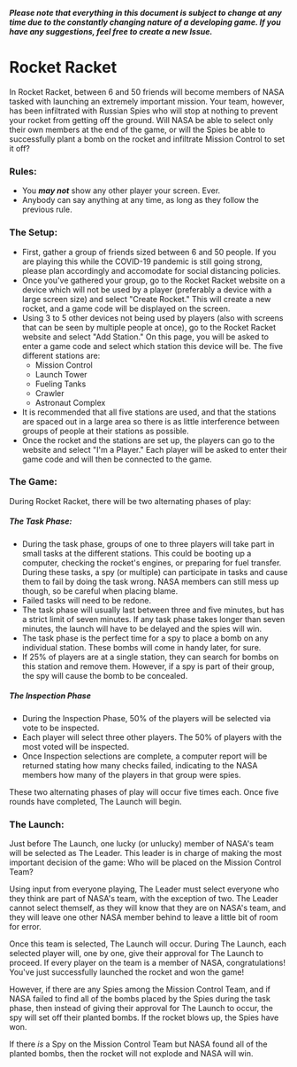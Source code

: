 ***Please note that everything in this document is subject to change
at any time due to the constantly changing nature of a developing
game. If you have any suggestions, feel free to create a new Issue.***

# Rocket Racket
In Rocket Racket, between 6 and 50 friends will become members of 
NASA tasked with launching an extremely important mission. Your 
team, however, has been infiltrated with Russian Spies who will 
stop at nothing to prevent your rocket from getting off the ground.
Will NASA be able to select only their own members at the end of
the game, or will the Spies be able to successfully plant a bomb on
the rocket and infiltrate Mission Control to set it off?

### Rules:
- You ***may not*** show any other player your screen. Ever.
- Anybody can say anything at any time, as long as they follow the
previous rule.

### The Setup:
- First, gather a group of friends sized between 6 and 50 people.
If you are playing this while the COVID-19 pandemic is still going
strong, please plan accordingly and accomodate for social distancing
policies.
- Once you've gathered your group, go to the Rocket Racket website
on a device which will not be used by a player (preferably a device
with a large screen size) and select "Create Rocket." This will
create a new rocket, and a game code will be displayed on the screen.
- Using 3 to 5 other devices not being used by players (also with
screens that can be seen by multiple people at once), go to the
Rocket Racket website and select "Add Station." On this page, you
will be asked to enter a game code and select which station this
device will be. The five different stations are:
  - Mission Control
  - Launch Tower
  - Fueling Tanks
  - Crawler
  - Astronaut Complex
- It is recommended that all five stations are used, and that the
stations are spaced out in a large area so there is as little
interference between groups of people at their stations as possible.
- Once the rocket and the stations are set up, the players can go
to the website and select "I'm a Player." Each player will be asked
to enter their game code and will then be connected to the game.

### The Game:
During Rocket Racket, there will be two alternating phases of play:
##### The Task Phase:
- During the task phase, groups of one to three players will
take part in small tasks at the different stations. This could
be booting up a computer, checking the rocket's engines, or
preparing for fuel transfer. During these tasks, a spy (or
multiple) can participate in tasks and cause them to fail by
doing the task wrong. NASA members can still mess up though, so
be careful when placing blame.
- Failed tasks will need to be redone.
- The task phase will usually last between three and five
minutes, but has a strict limit of seven minutes. If any task
phase takes longer than seven minutes, the launch will have to
be delayed and the spies will win.
- The task phase is the perfect time for a spy to place a bomb
on any individual station. These bombs will come in handy later,
for sure.
- If 25% of players are at a single station, they can search for
bombs on this station and remove them. However, if a spy is part
of their group, the spy will cause the bomb to be concealed.
##### The Inspection Phase
- During the Inspection Phase, 50% of the players will be
selected via vote to be inspected.
- Each player will select three other players. The 50% of players
with the most voted will be inspected.
- Once Inspection selections are complete, a computer report will
be returned stating how many checks failed, indicating to the NASA
members how many of the players in that group were spies.

These two alternating phases of play will occur five times each.
Once five rounds have completed, The Launch will begin.

### The Launch:
Just before The Launch, one lucky (or unlucky) member of NASA's team
will be selected as The Leader. This leader is in charge of making
the most important decision of the game: Who will be placed on the
Mission Control Team?

Using input from everyone playing, The Leader must select everyone who
they think are part of NASA's team, with the exception of two. The Leader
cannot select themself, as they will know that they are on NASA's team, 
and they will leave one other NASA member behind to leave a little bit
of room for error.

Once this team is selected, The Launch will occur. During The Launch, each
selected player will, one by one, give their approval for The Launch
to proceed. If every player on the team is a member of NASA,
congratulations! You've just successfully launched the rocket and
won the game!

However, if there are any Spies among the Mission Control Team, and
if NASA failed to find all of the bombs placed by the Spies during
the task phase, then instead of giving their approval for The Launch
to occur, the spy will set off their planted bombs. If the rocket
blows up, the Spies have won.

If there *is* a Spy on the Mission Control Team but NASA found all of
the planted bombs, then the rocket will not explode and NASA will win.
